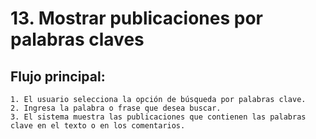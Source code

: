 # 13. Mostrar publicaciones por palabras claves

## Flujo principal:
    1. El usuario selecciona la opción de búsqueda por palabras clave.
    2. Ingresa la palabra o frase que desea buscar.
    3. El sistema muestra las publicaciones que contienen las palabras clave en el texto o en los comentarios.
